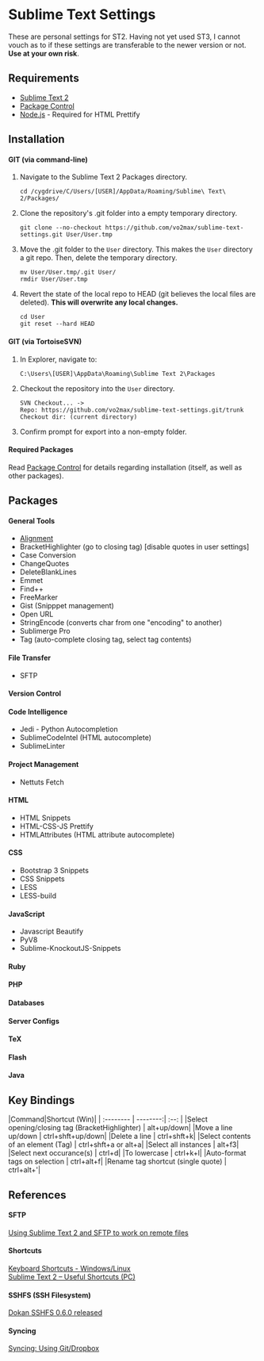 Sublime Text Settings
=====================

These are personal settings for ST2. Having not yet used ST3, I cannot vouch as to if these settings are transferable to the newer version or not. **Use at your own risk**.

Requirements
------------

- [Sublime Text 2](http://www.sublimetext.com/)
- [Package Control](https://sublime.wbond.net/installation#st2)
- [Node.js](http://nodejs.org) - Required for HTML Prettify

Installation
------------

#### <i class="icon-folder-open"></i> GIT (via command-line)

1. Navigate to the Sublime Text 2 Packages directory.
   ```
   cd /cygdrive/C/Users/[USER]/AppData/Roaming/Sublime\ Text\ 2/Packages/
   ```

2. Clone the repository's .git folder into a empty temporary directory.
   ```
   git clone --no-checkout https://github.com/vo2max/sublime-text-settings.git User/User.tmp
   ```

3. Move the .git folder to the `User` directory. This makes the `User` directory a git repo. Then, delete the temporary directory.
   ```
   mv User/User.tmp/.git User/
   rmdir User/User.tmp
   ```

4. Revert the state of the local repo to HEAD (git believes the local files are deleted). **This will overwrite any local changes.**
   ``` 
   cd User
   git reset --hard HEAD
   ```

#### <i class="icon-folder-open"></i> GIT (via TortoiseSVN)

1. In Explorer, navigate to:
   ```
   C:\Users\[USER]\AppData\Roaming\Sublime Text 2\Packages
   ```

2. Checkout the repository into the `User` directory.
   ```
   SVN Checkout... -> 
   Repo: https://github.com/vo2max/sublime-text-settings.git/trunk
   Checkout dir: (current directory)
   ```

3. Confirm prompt for export into a non-empty folder.


#### <i class="icon-download"></i> Required Packages

Read [<i class="icon-share"></i> Package Control](https://sublime.wbond.net/installation#st2) for details regarding installation (itself, as well as other packages).

Packages
--------

#### General Tools
- [Alignment](http://wbond.net/sublime_packages/alignment)
- BracketHighlighter (go to closing tag) [disable quotes in user settings]
- Case Conversion
- ChangeQuotes
- DeleteBlankLines
- Emmet
- Find++
- FreeMarker
- Gist (Snipppet management)
- Open URL
- StringEncode (converts char from one "encoding" to another)
- Sublimerge Pro
- Tag (auto-complete closing tag, select tag contents)

#### File Transfer
- SFTP

#### Version Control

#### Code Intelligence
- Jedi - Python Autocompletion
- SublimeCodeIntel (HTML autocomplete)
- SublimeLinter

#### Project Management
- Nettuts Fetch

#### HTML
- HTML Snippets
- HTML-CSS-JS Prettify
- HTMLAttributes (HTML attribute autocomplete)

#### CSS
- Bootstrap 3 Snippets
- CSS Snippets
- LESS
- LESS-build

#### JavaScript
- Javascript Beautify
- PyV8
- Sublime-KnockoutJS-Snippets

#### Ruby 

#### PHP

#### Databases

#### Server Configs

#### TeX

#### Flash

#### Java

Key Bindings
------------

|Command|Shortcut (Win)|
| :-------- | --------:| :--: |
|Select opening/closing tag (BracketHighlighter) | alt+up/down|
|Move a line up/down | ctrl+shft+up/down|
|Delete a line | ctrl+shft+k|
|Select contents of an element (Tag) | ctrl+shft+a or alt+a|
|Select all instances | alt+f3|
|Select next occurance(s) | ctrl+d|
|To lowercase | ctrl+k+l|
|Auto-format tags on selection | ctrl+alt+f|
|Rename tag shortcut (single quote) | ctrl+alt+'|

References
----------

#### SFTP

[Using Sublime Text 2 and SFTP to work on remote files](http://coderwall.com/p/52p2xa)

#### Shortcuts

[Keyboard Shortcuts - Windows/Linux](http://docs.sublimetext.info/en/latest/reference/keyboard_shortcuts_win.html)  
[Sublime Text 2 – Useful Shortcuts (PC)](https://gist.github.com/1736542)

#### SSHFS (SSH Filesystem)

[Dokan SSHFS 0.6.0 released](http://dokan-dev.net/en/2011/01/12/dokan-sshfs-0-6-0-released/)

#### Syncing

[Syncing: Using Git/Dropbox](https://sublime.wbond.net/docs/syncing)